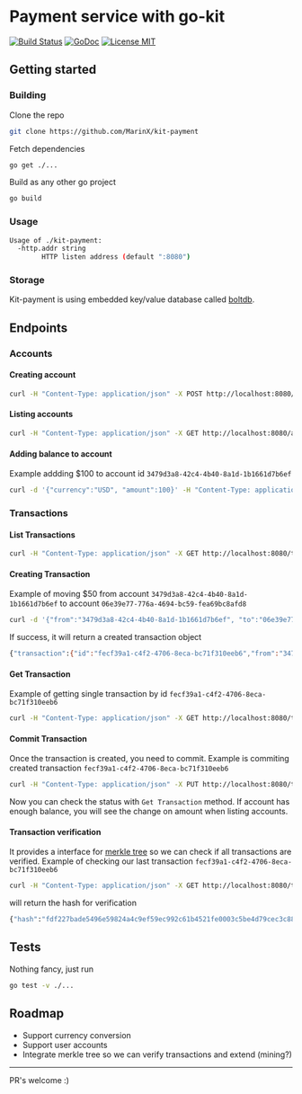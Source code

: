 # Payment service with go-kit
[![Build Status](https://travis-ci.org/MarinX/kit-payment.svg?branch=master)](https://travis-ci.org/MarinX/kit-payment)
[![GoDoc](https://godoc.org/github.com/MarinX/kit-payment?status.svg)](https://godoc.org/github.com/MarinX/kit-payment)
[![License MIT](https://img.shields.io/badge/license-MIT-brightgreen.svg?style=flat)](LICENSE)

## Getting started

### Building
Clone the repo
```sh
git clone https://github.com/MarinX/kit-payment
```
Fetch dependencies
```sh
go get ./...
```
Build as any other go project
```sh
go build
```

### Usage
```sh
Usage of ./kit-payment:
  -http.addr string
        HTTP listen address (default ":8080")
```

### Storage
Kit-payment is using embedded key/value database called [boltdb](https://github.com/boltdb/bolt).

## Endpoints

### Accounts
#### Creating account
```sh
curl -H "Content-Type: application/json" -X POST http://localhost:8080/accounts
```

#### Listing accounts
```sh
curl -H "Content-Type: application/json" -X GET http://localhost:8080/accounts
```

#### Adding balance to account
Example addding $100 to account id `3479d3a8-42c4-4b40-8a1d-1b1661d7b6ef`
```sh
curl -d '{"currency":"USD", "amount":100}' -H "Content-Type: application/json" -X POST http://localhost:8080/accounts/3479d3a8-42c4-4b40-8a1d-1b1661d7b6ef/balances
```

### Transactions
#### List Transactions
```sh
curl -H "Content-Type: application/json" -X GET http://localhost:8080/transactions
```

#### Creating Transaction
Example of moving $50 from account `3479d3a8-42c4-4b40-8a1d-1b1661d7b6ef` to account `06e39e77-776a-4694-bc59-fea69bc8afd8`
```sh
curl -d '{"from":"3479d3a8-42c4-4b40-8a1d-1b1661d7b6ef", "to":"06e39e77-776a-4694-bc59-fea69bc8afd8", "currency":"USD", "amount":50}' -H "Content-Type: application/json" -X POST http://localhost:8080/transactions
```
If success, it will return a created transaction object
```sh
{"transaction":{"id":"fecf39a1-c4f2-4706-8eca-bc71f310eeb6","from":"3479d3a8-42c4-4b40-8a1d-1b1661d7b6ef","to":"06e39e77-776a-4694-bc59-fea69bc8afd8","status":"created","amount":50,"currency":"USD"}}
```

#### Get Transaction
Example of getting single transaction by id `fecf39a1-c4f2-4706-8eca-bc71f310eeb6`
```sh
curl -H "Content-Type: application/json" -X GET http://localhost:8080/transactions/fecf39a1-c4f2-4706-8eca-bc71f310eeb6
```

#### Commit Transaction
Once the transaction is created, you need to commit.
Example is commiting created transaction `fecf39a1-c4f2-4706-8eca-bc71f310eeb6`
```sh
curl -H "Content-Type: application/json" -X PUT http://localhost:8080/transactions/fecf39a1-c4f2-4706-8eca-bc71f310eeb6/commit
```
Now you can check the status with `Get Transaction` method.
If account has enough balance, you will see the change on amount when listing accounts.

#### Transaction verification
It provides a interface for [merkle tree](https://github.com/cbergoon/merkletree) so we can check if all transactions are verified.
Example of checking our last transaction `fecf39a1-c4f2-4706-8eca-bc71f310eeb6`
```sh
curl -H "Content-Type: application/json" -X GET http://localhost:8080/transactions/fecf39a1-c4f2-4706-8eca-bc71f310eeb6/hash
```
will return the hash for verification
```sh
{"hash":"fdf227bade5496e59824a4c9ef59ec992c61b4521fe0003c5be4d79cec3c885c"}
```

## Tests
Nothing fancy, just run
```sh
go test -v ./...
```

## Roadmap
- Support currency conversion
- Support user accounts
- Integrate merkle tree so we can verify transactions and extend (mining?)

<hr/>
PR's welcome :)